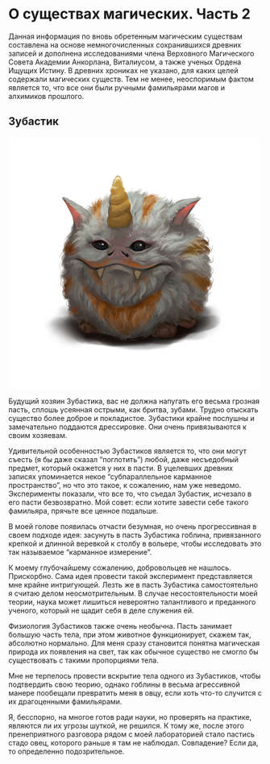 # О существах магических. Часть 2
Данная информация по вновь обретенным магическим существам составлена на основе немногочисленных сохранившихся древних записей и дополнена исследованиями члена Верховного Магического Совета Академии Анкорлана, Виталиусом, а также ученых Ордена Ищущих Истину. В древних хрониках не указано, для каких целей содержали магических существ. Тем не менее, неоспоримым фактом является то, что все они были ручными фамильярами магов и алхимиков прошлого.

## Зубастик

![](images/zybastik.2x.png)

Будущий хозяин Зубастика, вас не должна напугать его весьма грозная пасть, сплошь усеянная острыми, как бритва, зубами. Трудно отыскать существо более доброе и покладистое. Зубастики крайне послушны и замечательно поддаются дрессировке. Они очень привязываются к своим хозяевам.

Удивительной особенностью Зубастиков является то, что они могут съесть (я бы даже сказал “поглотить”) любой, даже несъедобный предмет, который окажется у них в пасти. В уцелевших древних записях упоминается некое “субпараллельное карманное пространство”, но что это такое, к сожалению, нам уже неведомо. Эксперименты показали, что все то, что съедал Зубастик, исчезало в его пасти безвозвратно. Мой совет: если хотите завести себе такого фамильяра, прячьте все ценное подальше.

В моей голове появилась отчасти безумная, но очень прогрессивная в своем подходе идея: засунуть в пасть Зубастика гоблина, привязанного крепкой и длинной веревкой к столбу в вольере, чтобы исследовать это так называемое “карманное измерение”.

К моему глубочайшему сожалению, добровольцев не нашлось. Прискорбно. Сама идея провести такой эксперимент представляется мне крайне интригующей. Лезть же в пасть Зубастика самостоятельно я считаю делом неосмотрительным. В случае несостоятельности моей теории, наука может лишиться невероятно талантливого и преданного ученого, который не щадит себя в деле служения ей.

Физиология Зубастиков также очень необычна. Пасть занимает большую часть тела, при этом животное функционирует, скажем так, абсолютно нормально. Для меня сразу становится понятна магическая природа их появления на свет, так как обычное существо не смогло бы существовать с такими пропорциями тела.

Мне не терпелось провести вскрытие тела одного из Зубастиков, чтобы подтвердить свою теорию, однако гоблины в весьма агрессивной манере пообещали превратить меня в овцу, если хоть что-то случится с их драгоценными фамильярами.

Я, бесспорно, на многое готов ради науки, но проверять на практике, являются ли их угрозы шуткой, не решился. К тому же, после этого пренеприятного разговора рядом с моей лабораторией стало пастись стадо овец, которого раньше я там не наблюдал. Совпадение? Если да, то определенно подозрительное.